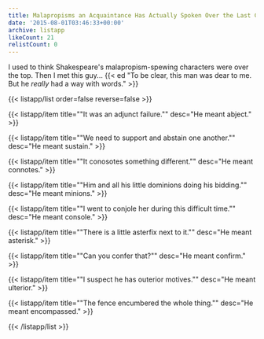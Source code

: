 ```yaml
---
title: Malapropisms an Acquaintance Has Actually Spoken Over the Last Couple of Years
date: '2015-08-01T03:46:33+00:00'
archive: listapp
likeCount: 21
relistCount: 0
---
```


I used to think Shakespeare's malapropism-spewing characters were over the top. Then I met this guy... {{< ed "To be clear, this man was dear to me. But he *really* had a way with words." >}}

<!--more-->

{{< listapp/list order=false reverse=false >}}

   {{< listapp/item title="\"It was an adjunct failure.\""
      desc="He meant abject." >}}

   {{< listapp/item title="\"We need to support and abstain one another.\""
      desc="He meant sustain." >}}

   {{< listapp/item title="\"It conosotes something different.\""
      desc="He meant connotes." >}}

   {{< listapp/item title="\"Him and all his little dominions doing his bidding.\""
      desc="He meant minions." >}}

   {{< listapp/item title="\"I went to conjole her during this difficult time.\""
      desc="He meant console." >}}

   {{< listapp/item title="\"There is a little asterfix next to it.\""
      desc="He meant asterisk." >}}

   {{< listapp/item title="\"Can you confer that?\""
      desc="He meant confirm." >}}

   {{< listapp/item title="\"I suspect he has outerior motives.\""
      desc="He meant ulterior." >}}

   {{< listapp/item title="\"The fence encumbered the whole thing.\""
      desc="He meant encompassed." >}}

{{< /listapp/list >}}
